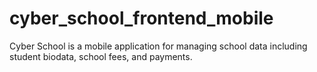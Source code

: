 # cyber_school_frontend_mobile
Cyber School is a mobile application for managing school data including student biodata, school fees, and payments.
